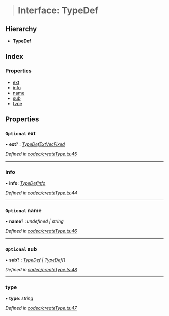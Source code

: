 > # Interface: TypeDef

## Hierarchy

* **TypeDef**

## Index

### Properties

* [ext](_codec_createtype_.typedef.md#optional-ext)
* [info](_codec_createtype_.typedef.md#info)
* [name](_codec_createtype_.typedef.md#optional-name)
* [sub](_codec_createtype_.typedef.md#optional-sub)
* [type](_codec_createtype_.typedef.md#type)

## Properties

### `Optional` ext

• **ext**? : *[TypeDefExtVecFixed](_codec_createtype_.typedefextvecfixed.md)*

*Defined in [codec/createType.ts:45](https://github.com/polkadot-js/api/blob/5fe63b4/packages/types/src/codec/createType.ts#L45)*

___

###  info

• **info**: *[TypeDefInfo](../enums/_codec_createtype_.typedefinfo.md)*

*Defined in [codec/createType.ts:44](https://github.com/polkadot-js/api/blob/5fe63b4/packages/types/src/codec/createType.ts#L44)*

___

### `Optional` name

• **name**? : *undefined | string*

*Defined in [codec/createType.ts:46](https://github.com/polkadot-js/api/blob/5fe63b4/packages/types/src/codec/createType.ts#L46)*

___

### `Optional` sub

• **sub**? : *[TypeDef](_codec_createtype_.typedef.md) | [TypeDef](_codec_createtype_.typedef.md)[]*

*Defined in [codec/createType.ts:48](https://github.com/polkadot-js/api/blob/5fe63b4/packages/types/src/codec/createType.ts#L48)*

___

###  type

• **type**: *string*

*Defined in [codec/createType.ts:47](https://github.com/polkadot-js/api/blob/5fe63b4/packages/types/src/codec/createType.ts#L47)*